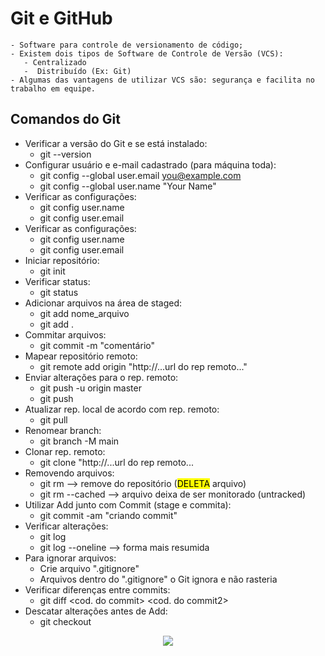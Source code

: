 # Git e GitHub
~~~
- Software para controle de versionamento de código;
- Existem dois tipos de Software de Controle de Versão (VCS): 
   - Centralizado
   -  Distribuído (Ex: Git)
- Algumas das vantagens de utilizar VCS são: segurança e facilita no trabalho em equipe.
~~~

## Comandos do Git
- Verificar a versão do Git e se está instalado:
   - git --version
- Configurar usuário e e-mail cadastrado (para máquina toda):
   - git config --global user.email you@example.com
   - git config --global user.name "Your Name"  
- Verificar as configurações:
   - git config user.name
   - git config user.email
- Verificar as configurações:
   - git config user.name
   - git config user.email
- Iniciar repositório:
   - git init 
- Verificar status:
   - git status 
- Adicionar arquivos na área de staged:
   - git add nome_arquivo
   - git add . 
- Commitar arquivos:
   - git commit -m "comentário"
- Mapear repositório remoto:
   - git remote add origin "http://...url do rep remoto..." 
- Enviar alterações para o rep. remoto:
   - git push -u origin master
   - git push 
- Atualizar rep. local de acordo com rep. remoto:
   - git pull
- Renomear branch:
   - git branch -M main 
- Clonar rep. remoto:
   - git clone "http://...url do rep remoto...
- Removendo arquivos:
   - git rm --> remove do repositório (<mark>DELETA</mark> arquivo)
   - git rm --cached <file> --> arquivo deixa de ser monitorado (untracked)
- Utilizar Add junto com Commit (stage e commita):
   - git commit -am "criando commit"
- Verificar alterações:
   - git log
   - git log --oneline --> forma mais resumida
- Para ignorar arquivos:
   - Crie arquivo ".gitignore"
   - Arquivos dentro do ".gitignore" o Git ignora e não rasteria
- Verificar diferenças entre commits:
   - git diff <cod. do commit> <cod. do commit2>
- Descatar alterações antes de Add:
   - git checkout <file>


<p style="text-align: center;">
<a href="https://www.entra21.com.br/"> 
<img src= "https://cdn.sonicadigital.com.br/entra21/storage/header/257/original-61f8610472d4f.png"
</a>
</p>